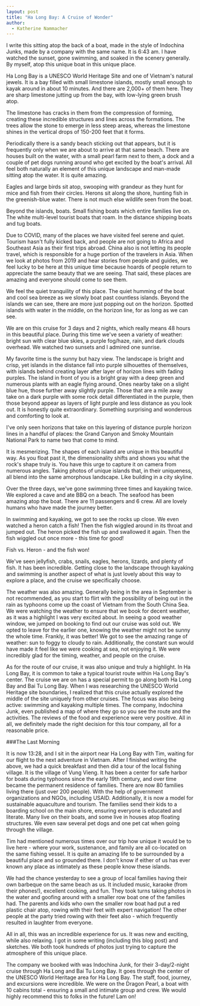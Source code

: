 ```yaml
---
layout: post
title: "Ha Long Bay: A Cruise of Wonder"
author:
  - Katherine Nammacher
---
```

I write this sitting atop the back of a boat, made in the style of Indochina Junks, made by a company with the same name. It is 6:43 am. I have watched the sunset, gone swimming, and soaked in the scenery generally. By myself, atop this unique boat in this unique place. 

Ha Long Bay is a UNESCO World Heritage Site and one of Vietnam's natural jewels. It is a bay filled with small limestone islands, mostly small enough to kayak around in about 10 minutes. And there are 2,000+ of them here. They are sharp limestone jutting up from the bay, with low-lying green brush atop. 

The limestone has cracks in them from the compression of forming, creating these incredible structures and lines across the formations. The trees allow the stone to emerge in less steep areas, whereas the limestone shines in the vertical drops of 150-200 feet that it forms. 

Periodically there is a sandy beach sticking out that appears, but it is frequently only when we are about to arrive at that same beach. There are houses built on the water, with a small pearl farm next to them, a dock and a couple of pet dogs running around who get excited by the boat's arrival. All feel both naturally an element of this unique landscape and man-made sitting atop the water. It is quite amazing. 

Eagles and large birds sit atop, swooping with grandeur as they hunt for mice and fish from their circles. Herons sit along the shore, hunting fish in the greenish-blue water. There is not much else wildlife seen from the boat.

Beyond the islands, boats. Small fishing boats which entire families live on. The white multi-level tourist boats that roam. In the distance shipping boats and tug boats. 

Due to COVID, many of the places we have visited feel serene and quiet. Tourism hasn't fully kicked back, and people are not going to Africa and Southeast Asia as their first trips abroad. China also is not letting its people travel, which is responsible for a huge portion of the travelers in Asia. When we look at photos from 2019 and hear stories from people and guides, we feel lucky to be here at this unique time because hoards of people return to appreciate the same beauty that we are seeing. That said, these places are amazing and everyone should come to see them.

We feel the quiet tranquility of this place. The quiet humming of the boat and cool sea breeze as we slowly boat past countless islands. Beyond the islands we can see, there are more just popping out on the horizon. Spotted islands with water in the middle, on the horizon line, for as long as we can see. 

We are on this cruise for 3 days and 2 nights, which really means 48 hours in this beautiful place. During this time we've seen a variety of weather: bright sun with clear blue skies, a purple fog/haze, rain, and dark clouds overhead. We watched two sunsets and I admired one sunrise. 

My favorite time is the sunny but hazy view. The landscape is bright and crisp, yet islands in the distance fall into purple silhouettes of themselves, with islands behind creating layer after layer of horizon lines with fading purples. The island in front of you is a bright gray with a deep green and numerous plants with an eagle flying around. Ones nearby take on a slight blue hue, those further away slightly purple. Those that are a mile away take on a dark purple with some rock detail differentiated in the purple, then those beyond appear as layers of light purple and less distance as you look out. It is honestly quite extraordinary. Something surprising and wonderous and comforting to look at. 

I've only seen horizons that take on this layering of distance purple horizon lines in a handful of places: the Grand Canyon and Smoky Mountain National Park to name two that come to mind. 

It is mesmerizing. The shapes of each island are unique in this beautiful way. As you float past it, the dimensionality shifts and shows you what the rock's shape truly is. You have this urge to capture it on camera from numerous angles. Taking photos of unique islands that, in their uniqueness, all blend into the same amorphous landscape. Like building in a city skyline. 

Over the three days, we've gone swimming three times and kayaking twice. We explored a cave and ate BBQ on a beach. The seafood has been amazing atop the boat. There are 11 passengers and 6 crew. All are lovely humans who have made the journey better. 

In swimming and kayaking, we got to see the rocks up close. We even watched a heron catch a fish! Then the fish wiggled around in its throat and jumped out. The heron picked the fish up and swallowed it again. Then the fish wiggled out once more - this time for good! 

Fish vs. Heron - and the fish won! 

We've seen jellyfish, crabs, snails, eagles, herons, lizards, and plenty of fish. It has been incredible. Getting close to the landscape through kayaking and swimming is another aspect of what is just lovely about this way to explore a place, and the cruise we specifically choose. 

The weather was also amazing. Generally being in the area in September is not recommended, as you start to flirt with the possibility of being out in the rain as typhoons come up the coast of Vietnam from the South China Sea. We were watching the weather to ensure that we book for decent weather, as it was a highlight I was very excited about. In seeing a good weather window, we jumped on booking to find out our cruise was sold out. We opted to leave for the earlier one, knowing the weather might not be sunny the whole time. Frankly, it was better! We got to see the amazing range of weather: sun to foggy to cloudy to rain. Additionally, the constant sun would have made it feel like we were cooking at sea, not enjoying it. We were incredibly glad for the timing, weather, and people on the cruise.  

As for the route of our cruise, it was also unique and truly a highlight. In Ha Long Bay, it is common to take a typical tourist route within Ha Long Bay's center. The cruise we are on has a special permit to go along both Ha Long Bay and Bai Tu Long Bay. When I was researching the UNESCO World Heritage site boundaries, I realized that this cruise actually explored the middle of the site uniquely from other cruises. The focus was also being active: swimming and kayaking multiple times. The company, Indochina Junk, even published a map of where they go so you see the route and the activities. The reviews of the food and experience were very positive. All in all, we definitely made the right decision for this tour company, all for a reasonable price. 

###The Last Morning

It is now 13:28, and I sit in the airport near Ha Long Bay with Tim, waiting for our flight to the next adventure in Vietnam. After I finished writing the above, we had a quick breakfast and then did a tour of the local fishing village. It is the village of Vung Vieng. It has been a center for safe harbor for boats during typhoons since the early 19th century, and over time became the permanent residence of families. There are now 80 families living there (just over 200 people). With the help of government organizations and NGOs, including USAID. Additionally, it is now a model for sustainable aquaculture and tourism. The families send their kids to a boarding school on the main shore, ensuring everyone is educated and literate. Many live on their boats, and some live in houses atop floating structures. We even saw several pet dogs and one pet cat when going through the village. 

Tim had mentioned numerous times over our trip how unique it would be to live here - where your work, sustenance, and family are all co-located on the same fishing vessel. It is quite an amazing life to be surrounded by a beautiful place and so grounded there. I don't know if either of us has ever known any place as intimately as these people know these islands. 

We had the chance yesterday to see a group of local families having their own barbeque on the same beach as us. It included music, karaoke (from their phones!), excellent cooking, and fun. They took turns taking photos in the water and goofing around with a smaller row boat one of the families had. The parents and kids who own the smaller row boat had put a red plastic chair atop, rowing with their feet with expert navigation! The other people at the party tried rowing with their feet also - which frequently resulted in laughter from everyone.

All in all, this was an incredible experience for us. It was new and exciting, while also relaxing. I got in some writing (including this blog post) and sketches. We both took hundreds of photos just trying to capture the atmosphere of this unique place.

The company we booked with was Indochina Junk, for their 3-day/2-night cruise through Ha Long and Bai Tu Long Bay. It goes through the center of the UNESCO World Heritage area for Ha Long Bay. The staff, food, journey, and excursions were incredible. We were on the Dragon Pearl, a boat with 10 cabins total - ensuring a small and intimate group and crew. We would highly recommend this to folks in the future! Lam on!
